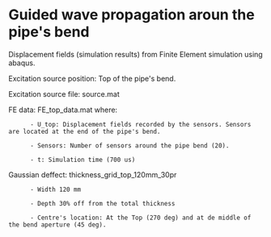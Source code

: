 # Guided wave propagation aroun the pipe's bend
Displacement fields (simulation results) from Finite Element simulation using abaqus.

Excitation source position: Top of the pipe's bend.

Excitation source file: source.mat

FE data: FE_top_data.mat where:

          - U_top: Displacement fields recorded by the sensors. Sensors are located at the end of the pipe's bend.
          
          - Sensors: Number of sensors around the pipe bend (20).
          
          - t: Simulation time (700 us) 
          

Gaussian deffect:  thickness_grid_top_120mm_30pr
          
          - Width 120 mm
          
          - Depth 30% off from the total thickness
          
          - Centre's location: At the Top (270 deg) and at de middle of the bend aperture (45 deg).
          
